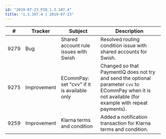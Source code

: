 ```yaml
--- 
id: "2019-07-23_PIQ_1.3.107.4"
title: "1.3.107.4 | 2019-07-23"
--- 
```



| #    | Tracker     | Subject                                     | Description                                                                                                                                               |
|------|-------------|---------------------------------------------|-----------------------------------------------------------------------------------------------------------------------------------------------------------|
| 9279 | Bug         | Shared account rule issues with Swish       | Resolved routing condition issue   with shared accounts for Swish.                                                                                        |
| 9275 | Improvement | ECommPay: set "cvv" if it is available only | Changed so that PaymentIQ does not   try and send the optional parameter `cvv` to ECommPay when it is not   available (for example with repeat payments). |
| 9259 | Improvement | Klarna terms and condition                  | Added a notification transaction   for Klarna terms and condition.                                                                                        |